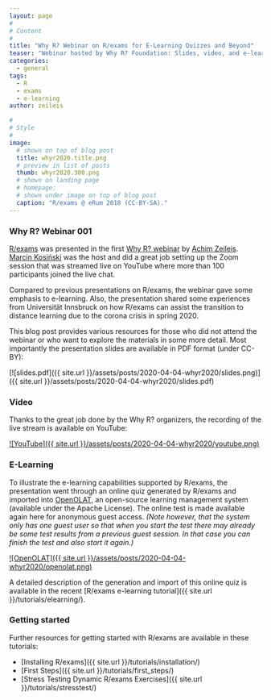 ```yaml
---
layout: page
#
# Content
#
title: "Why R? Webinar on R/exams for E-Learning Quizzes and Beyond"
teaser: "Webinar hosted by Why R? Foundation: Slides, video, and e-learning resources."
categories:
  - general
tags:
  - R
  - exams
  - e-learning
author: zeileis

#
# Style
#
image:
  # shown on top of blog post
  title: whyr2020.title.png
  # preview in list of posts
  thumb: whyr2020.300.png
  # shown on landing page
  # homepage:
  # shown under image on top of blog post
  caption: "R/exams @ eRum 2018 (CC-BY-SA)."
---
```


### Why R? Webinar 001

[R/exams](http://www.R-exams.org/) was presented in the first [Why R? webinar](http://whyr.pl/webinars/) by [Achim Zeileis](https://eeecon.uibk.ac.at/~zeileis/). [Marcin Kosiński](http://r-addict.com/) was the host and did a great job setting up the Zoom session that was streamed live on YouTube where more than 100 participants joined the live chat.

Compared to previous presentations on R/exams, the webinar gave some emphasis to e-learning. Also, the presentation shared some experiences from Universität Innsbruck on how R/exams can assist the transition to distance learning due to the corona crisis in spring 2020.

This blog post provides various resources for those who did not attend the webinar or who want to explore the materials in some more detail. Most importantly the presentation slides are available in PDF format (under CC-BY):

[![slides.pdf]({{ site.url }}/assets/posts/2020-04-04-whyr2020/slides.png)]({{ site.url }}/assets/posts/2020-04-04-whyr2020/slides.pdf)


### Video

Thanks to the great job done by the Why R? organizers, the recording of the live stream is available on YouTube:

[![YouTube]({{ site.url }}/assets/posts/2020-04-04-whyr2020/youtube.png)](https://www.youtube.com/watch?v=PnyCR7q4P4Q)


### E-Learning

To illustrate the e-learning capabilities supported by R/exams, the presentation went through an online quiz generated by R/exams and imported into [OpenOLAT](https://www.OpenOLAT.com/), an open-source learning management system (available under the Apache License). The online test is made available again here for anonymous guest access. _(Note however, that the system only has one guest user so that when you start the test there may already be some test results from a previous guest session. In that case you can finish the test and also start it again.)_

[![OpenOLAT]({{ site.url }}/assets/posts/2020-04-04-whyr2020/openolat.png)](https://lms.uibk.ac.at/url/RepositoryEntry/2823520256/CourseNode/97603810083315?guest=true)

A detailed description of the generation and import of this online quiz is available in the recent [R/exams e-learning tutorial]({{ site.url }}/tutorials/elearning/).

### Getting started

Further resources for getting started with R/exams are available in these tutorials:

* [Installing R/exams]({{ site.url }}/tutorials/installation/)
* [First Steps]({{ site.url }}/tutorials/first_steps/)
* [Stress Testing Dynamic R/exams Exercises]({{ site.url }}/tutorials/stresstest/)
